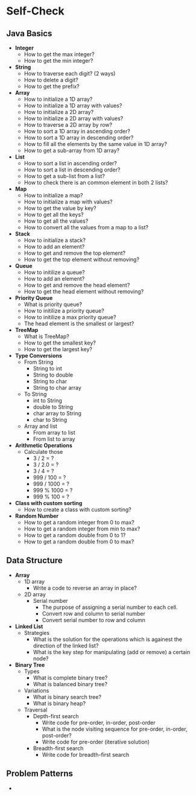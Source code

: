 # Self-Check

## Java Basics
- **Integer**
   - How to get the max integer?
   - How to get the min integer?
- **String**
   - How to traverse each digit? (2 ways)
   - How to delete a digit?
   - How to get the prefix?
- **Array**
   - How to initialize a 1D array?
   - How to initialize a 1D array with values?
   - How to initialize a 2D array?
   - How to initialize a 2D array with values?
   - How to traverse a 2D array by row?
   - How to sort a 1D array in ascending order?
   - How to sort a 1D array in descending order?
   - How to fill all the elements by the same value in 1D array?
   - How to get a sub-array from 1D array?
- **List**
   - How to sort a list in ascending order?
   - How to sort a list in descending order?
   - How to get a sub-list from a list?
   - How to check there is an common element in both 2 lists?
- **Map**
   - How to initialize a map?
   - How to initialize a map with values?
   - How to get the value by key?
   - How to get all the keys?
   - How to get all the values?
   - How to convert all the values from a map to a list?
- **Stack**
   - How to initialize a stack?
   - How to add an element?
   - How to get and remove the top element?
   - How to get the top element without removing?
- **Queue**
   - How to initilize a queue?
   - How to add an element?
   - How to get and remove the head element?
   - How to get the head element without removing?
- **Priority Queue**
   - What is priority queue?
   - How to initilize a priority queue?
   - How to initilize a max priority queue?
   - The head element is the smallest or largest?
- **TreeMap**
   - What is TreeMap?
   - How to get the smallest key?
   - How to get the largest key?
- **Type Conversions**
   - From String
      - String to int
      - String to double
      - String to char
      - String to char array
   - To String
      - int to String
      - double to String
      - char array to String
      - char to String
   - Array and list
      - From array to list
      - From list to array
- **Arithmetic Operations**
   - Calculate those
      - 3 / 2   = ?
      - 3 / 2.0 = ?
      - 3 / 4   = ?
      - 999 / 100  = ?
      - 999 / 1000 = ?
      - 999 % 1000 = ?
      - 999 % 100  = ?
- **Class with custom sorting**
   - How to create a class with custom sorting?
- **Random Number**
   - How to get a random integer from 0 to max?
   - How to get a random integer from min to max?
   - How to get a random double from 0 to 1?
   - How to get a random double from 0 to max?

## Data Structure
- **Array**
   - 1D array
      - Write a code to reverse an array in place?
   - 2D array
      - Serial number
         - The purpose of assigning a serial number to each cell.
         - Convert row and column to serial number
         - Convert serial number to row and column
- **Linked List**
   - Strategies
      - What is the solution for the operations which is againest the direction of the linked list?
      - What is the key step for manipulating (add or remove) a certain node?
- **Binary Tree**
   - Types
      - What is complete binary tree?
      - What is balanced binary tree?
   - Variations
      - What is binary search tree?
      - What is binary heap?
   - Traversal
      - Depth-first search
         - Write code for pre-order, in-order, post-order
         - What is the node visiting sequence for pre-order, in-order, post-order?
         - Write code for pre-order (iterative solution)
      - Breadth-first search
         - Write code for breadth-first search
         

## Problem Patterns
- 
